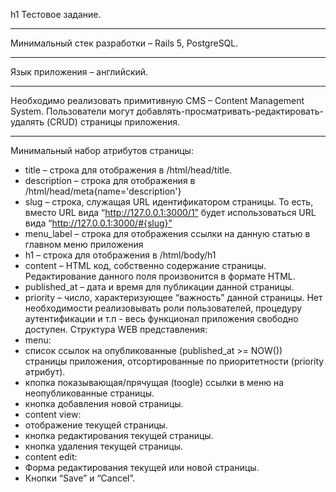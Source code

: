 h1 Тестовое задание.
***
Минимальный стек разработки – Rails 5, PostgreSQL.
***
Язык приложения – английский.
***
Необходимо реализовать примитивную CMS – Content Management System. Пользователи могут
добавлять-просматривать-редактировать-удалять (CRUD) страницы приложения.
***
Минимальный набор атрибутов страницы:
* title – строка для отображения в /html/head/title.
* description – строка для отображения в /html/head/meta{name='description'}
* slug – строка, служащая URL идентификатором страницы. То есть, вместо URL вида
“http://127.0.0.1:3000/1” будет использоваться URL вида “http://127.0.0.1:3000/#{slug}”
* menu_label – строка для отображения ссылки на данную статью в главном меню
приложения
* h1 – строка для отображения в /html/body/h1
* content – HTML код, собственно содержание страницы. Редактирование данного поля
произвонится в формате HTML.
* published_at – дата и время для публикации данной страницы.
* priority – число, характеризующее “важность” данной страницы.
Нет необходимости реализовывать роли пользователей, процедуру аутентификации и т.п - весь
функционал приложения свободно доступен.
Структура WEB представления:
* menu:
* список ссылок на опубликованные (published_at >= NOW()) страницы приложения,
отсортированные по приоритетности (priority атрибут).
* кпопка показывающая/прячущая (toogle) ссылки в меню на неопубликованные
страницы.
* кнопка добавления новой страницы.
* content view:
* отображение текущей страницы.
* кнопка редактирования текущей страницы.
* кнопка удаления текущей страницы.
* content edit:
* Форма редактирования текущей или новой страницы.
* Кнопки “Save” и “Cancel”.
